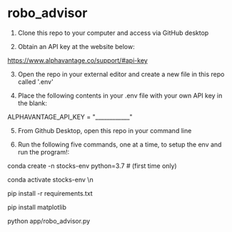 # robo_advisor


1. Clone this repo to your computer and access via GitHub desktop

2. Obtain an API key at the website below:

https://www.alphavantage.co/support/#api-key

3. Open the repo in your external editor and create a new file in this repo called '.env'

4. Place the following contents in your .env file with your own API key in the blank:

ALPHAVANTAGE_API_KEY = "____________"

5. From Github Desktop, open this repo in your command line 

6. Run the following five commands, one at a time, to setup the env and run the program!: 

conda create -n stocks-env python=3.7 # (first time only) 

conda activate stocks-env \n

pip install -r requirements.txt 

pip install matplotlib 

python app/robo_advisor.py
